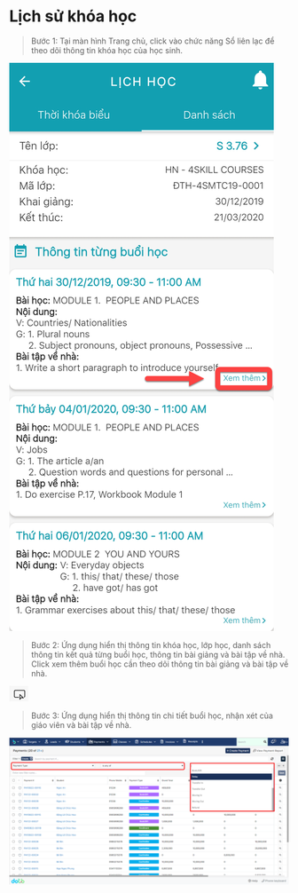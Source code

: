# Lịch sử khóa học

> Bước 1: Tại màn hình Trang chủ, click vào chức năng Sổ liên lạc để theo dõi thông tin khóa học của học sinh.

![](../.gitbook/assets/image%20%2845%29.png)

> Bước 2: Ứng dụng hiển thị thông tin khóa học, lớp học, danh sách thông tin kết quả từng buổi học, thông tin bài giảng và bài tập về nhà. Click xem thêm buổi học cần theo dõi thông tin bài giảng và bài tập về nhà.

![](../.gitbook/assets/image%20%2855%29.png)

> Bước 3: Ứng dụng hiển thị thông tin chi tiết buổi học, nhận xét của giáo viên và bài tập về nhà.

![](../.gitbook/assets/image%20%2867%29.png)

